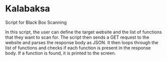 # Kalabaksa
Script for Black Box Scanning

In this script, the user can define the target website and the list of functions that they want to scan for. The script then sends a GET request to the website and parses the response body as JSON. It then loops through the list of functions and checks if each function is present in the response body. If a function is found, it is printed to the screen.

